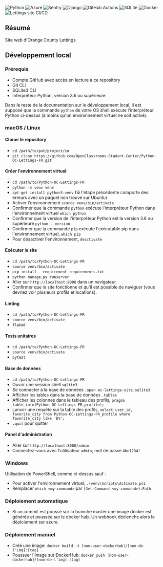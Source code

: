 ![Python](https://img.shields.io/badge/python-3.11-blue?style=flat&logo=python)
![Azure](https://img.shields.io/badge/Azure-blue?style=flat&logo=azure)
![Sentry](https://img.shields.io/badge/sentry-2.3.1-blue?style=flat&logo=sentry)
![Django](https://img.shields.io/badge/django-3.0-brightgreen?style=flat&logo=django)
![GitHub Actions](https://img.shields.io/badge/github-actions-green?style=flat&logo=github-actions)
![SQLite](https://img.shields.io/badge/SQLite-3.x-blue?style=flat&logo=sqlite)
![Docker](https://img.shields.io/badge/Docker-27.0.3-blue?style=flat&logo=docker)
![Lettings site CI/CD](https://github.com/Jogodev/Python-OC-Lettings-FR/actions/workflows/config.yml/badge.svg)

## Résumé

Site web d'Orange County Lettings

## Développement local

### Prérequis

- Compte GitHub avec accès en lecture à ce repository
- Git CLI
- SQLite3 CLI
- Interpréteur Python, version 3.6 ou supérieure

Dans le reste de la documentation sur le développement local, il est supposé que la commande `python` de votre OS shell exécute l'interpréteur Python ci-dessus (à moins qu'un environnement virtuel ne soit activé).

### macOS / Linux

#### Cloner le repository

- `cd /path/to/put/project/in`
- `git clone https://github.com/OpenClassrooms-Student-Center/Python-OC-Lettings-FR.git`

#### Créer l'environnement virtuel

- `cd /path/to/Python-OC-Lettings-FR`
- `python -m venv venv`
- `apt-get install python3-venv` (Si l'étape précédente comporte des erreurs avec un paquet non trouvé sur Ubuntu)
- Activer l'environnement `source venv/bin/activate`
- Confirmer que la commande `python` exécute l'interpréteur Python dans l'environnement virtuel
`which python`
- Confirmer que la version de l'interpréteur Python est la version 3.6 ou supérieure `python --version`
- Confirmer que la commande `pip` exécute l'exécutable pip dans l'environnement virtuel, `which pip`
- Pour désactiver l'environnement, `deactivate`

#### Exécuter le site

- `cd /path/to/Python-OC-Lettings-FR`
- `source venv/bin/activate`
- `pip install --requirement requirements.txt`
- `python manage.py runserver`
- Aller sur `http://localhost:8000` dans un navigateur.
- Confirmer que le site fonctionne et qu'il est possible de naviguer (vous devriez voir plusieurs profils et locations).

#### Linting

- `cd /path/to/Python-OC-Lettings-FR`
- `source venv/bin/activate`
- `flake8`

#### Tests unitaires

- `cd /path/to/Python-OC-Lettings-FR`
- `source venv/bin/activate`
- `pytest`

#### Base de données

- `cd /path/to/Python-OC-Lettings-FR`
- Ouvrir une session shell `sqlite3`
- Se connecter à la base de données `.open oc-lettings-site.sqlite3`
- Afficher les tables dans la base de données `.tables`
- Afficher les colonnes dans le tableau des profils, `pragma table_info(Python-OC-Lettings-FR_profile);`
- Lancer une requête sur la table des profils, `select user_id, favorite_city from
  Python-OC-Lettings-FR_profile where favorite_city like 'B%';`
- `.quit` pour quitter

#### Panel d'administration

- Aller sur `http://localhost:8000/admin`
- Connectez-vous avec l'utilisateur `admin`, mot de passe `Abc1234!`

### Windows

Utilisation de PowerShell, comme ci-dessus sauf :

- Pour activer l'environnement virtuel, `.\venv\Scripts\Activate.ps1` 
- Remplacer `which <my-command>` par `(Get-Command <my-command>).Path`

### Déploiement automatique
- Si un commit est poussé sur la branche master une image docker est générée et poussée sur le docker hub.
Un webhook déclenche alors le déploiement sur azure.

### Déploiement manuel
- Créé une image: ``docker build -t [nom-user-dockerhub]/[nom-de-l'img]:[tag] .``
- Poussser l'image sur DockerHub: ``docker push [nom-user-dockerhub]/[nom-de-l'img]:[tag]``


